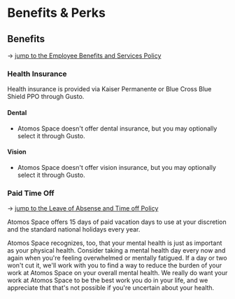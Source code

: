 # Benefits & Perks

## Benefits
→ [jump to the Employee Benefits and Services Policy](https://github.com/atomosspace/handbook/blob/master/Legal%20Stuff/8-employee-benefits-and-services.md)

### Health Insurance

Health insurance is provided via Kaiser Permanente or Blue Cross Blue Shield PPO through Gusto.

#### Dental

* Atomos Space doesn't offer dental insurance, but you may optionally select it through Gusto.

#### Vision

* Atomos Space doesn't offer vision insurance, but you may optionally select it through Gusto.

### Paid Time Off
→ [jump to the Leave of Absense and Time off Policy](https://github.com/atomosspace/handbook/blob/master/Legal%20Stuff/9-employee-leaves-of-absense-and-time-off)

Atomos Space offers 15 days of paid vacation days to use at your discretion and the standard national holidays every year.

Atomos Space recognizes, too, that your mental health is just as important as your physical health. Consider taking a mental health day every now and again when you're feeling overwhelmed or mentally fatigued. If a day or two won't cut it, we'll work with you to find a way to reduce the burden of your work at Atomos Space on your overall mental health. We really do want your work at Atomos Space to be the best work you do in your life, and we appreciate that that's not possible if you're uncertain about your health.
